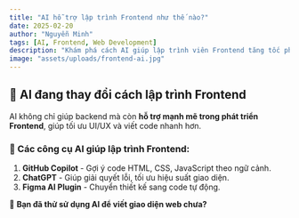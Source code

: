 ```yaml
---
title: "AI hỗ trợ lập trình Frontend như thế nào?"
date: 2025-02-20
author: "Nguyễn Minh"
tags: [AI, Frontend, Web Development]
description: "Khám phá cách AI giúp lập trình viên Frontend tăng tốc phát triển giao diện web."
image: "assets/uploads/frontend-ai.jpg"
---
```


## 🚀 AI đang thay đổi cách lập trình Frontend

AI không chỉ giúp backend mà còn **hỗ trợ mạnh mẽ trong phát triển Frontend**, giúp tối ưu UI/UX và viết code nhanh hơn.

### 🔹 Các công cụ AI giúp lập trình Frontend:
1. **GitHub Copilot** - Gợi ý code HTML, CSS, JavaScript theo ngữ cảnh.
2. **ChatGPT** - Giúp giải quyết lỗi, tối ưu hiệu suất giao diện.
3. **Figma AI Plugin** - Chuyển thiết kế sang code tự động.

📌 **Bạn đã thử sử dụng AI để viết giao diện web chưa?**